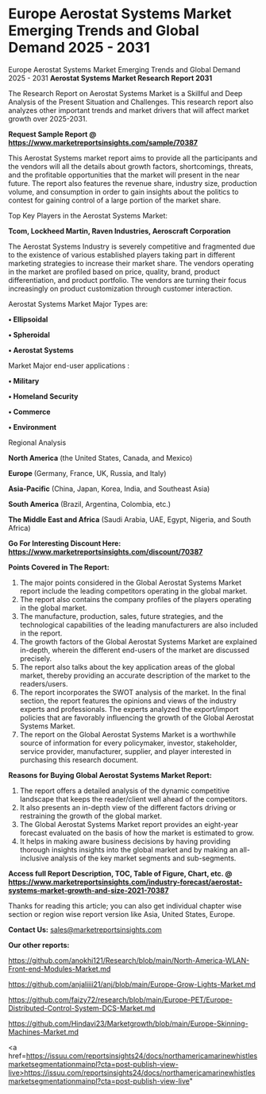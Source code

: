 # Europe Aerostat Systems Market Emerging Trends and Global Demand 2025 - 2031
Europe Aerostat Systems Market Emerging Trends and Global Demand 2025 - 2031
<strong>Aerostat Systems Market Research Report 2031</strong>

The Research Report on Aerostat Systems Market is a Skillful and Deep Analysis of the Present Situation and Challenges. This research report also analyzes other important trends and market drivers that will affect market growth over 2025-2031.

<strong>Request Sample Report @ <a href=https://www.marketreportsinsights.com/sample/70387>https://www.marketreportsinsights.com/sample/70387</a></strong>

This Aerostat Systems market report aims to provide all the participants and the vendors will all the details about growth factors, shortcomings, threats, and the profitable opportunities that the market will present in the near future. The report also features the revenue share, industry size, production volume, and consumption in order to gain insights about the politics to contest for gaining control of a large portion of the market share.

Top Key Players in the Aerostat Systems Market:

<strong>Tcom, Lockheed Martin, Raven Industries, Aeroscraft Corporation</strong>

The Aerostat Systems Industry is severely competitive and fragmented due to the existence of various established players taking part in different marketing strategies to increase their market share. The vendors operating in the market are profiled based on price, quality, brand, product differentiation, and product portfolio. The vendors are turning their focus increasingly on product customization through customer interaction.

Aerostat Systems Market Major Types are:

<strong>• Ellipsoidal

• Spheroidal

• Aerostat Systems</strong>

Market Major end-user applications :

<strong>• Military

• Homeland Security

• Commerce

• Environment</strong>

Regional Analysis

</u><strong><b>North America</b></strong> (the United States, Canada, and Mexico)

<strong><b>Europe </b></strong>(Germany, France, UK, Russia, and Italy)

<strong><b>Asia-Pacific</b></strong> (China, Japan, Korea, India, and Southeast Asia)

<strong><b>South America</b></strong> (Brazil, Argentina, Colombia, etc.)

<strong><b>The Middle East and Africa</b></strong> (Saudi Arabia, UAE, Egypt, Nigeria, and South Africa)

<strong>Go For Interesting Discount Here: <a href=https://www.marketreportsinsights.com/discount/70387>https://www.marketreportsinsights.com/discount/70387</a></strong>

<strong>Points Covered in The Report:</strong>
<ol>
  <li>The major points considered in the Global Aerostat Systems Market report include the leading competitors operating in the global market.</li>
  <li>The report also contains the company profiles of the players operating in the global market.</li>
  <li>The manufacture, production, sales, future strategies, and the technological capabilities of the leading manufacturers are also included in the report.</li>
  <li>The growth factors of the Global Aerostat Systems Market are explained in-depth, wherein the different end-users of the market are discussed precisely.</li>
  <li>The report also talks about the key application areas of the global market, thereby providing an accurate description of the market to the readers/users.</li>
  <li>The report incorporates the SWOT analysis of the market. In the final section, the report features the opinions and views of the industry experts and professionals. The experts analyzed the export/import policies that are favorably influencing the growth of the Global Aerostat Systems Market.</li>
  <li>The report on the Global Aerostat Systems Market is a worthwhile source of information for every policymaker, investor, stakeholder, service provider, manufacturer, supplier, and player interested in purchasing this research document.</li>
</ol>
<strong>Reasons for Buying Global Aerostat Systems Market Report:</strong>

<ol>
  <li>The report offers a detailed analysis of the dynamic competitive landscape that keeps the reader/client well ahead of the competitors.</li>
  <li>It also presents an in-depth view of the different factors driving or restraining the growth of the global market.</li>
  <li>The Global Aerostat Systems Market report provides an eight-year forecast evaluated on the basis of how the market is estimated to grow.</li>
  <li>It helps in making aware business decisions by having providing thorough insights insights into the global market and by making an all-inclusive analysis of the key market segments and sub-segments.</li>
</ol>
<strong>Access full Report Description, TOC, Table of Figure, Chart, etc. @ <a href=https://www.marketreportsinsights.com/industry-forecast/aerostat-systems-market-growth-and-size-2021-70387>https://www.marketreportsinsights.com/industry-forecast/aerostat-systems-market-growth-and-size-2021-70387</a></strong>


Thanks for reading this article; you can also get individual chapter wise section or region wise report version like Asia, United States, Europe.

<strong>Contact Us:</strong>
sales@marketreportsinsights.com

<strong>Our other reports:</strong>

<a href=https://github.com/anokhi121/Research/blob/main/North-America-WLAN-Front-end-Modules-Market.md>https://github.com/anokhi121/Research/blob/main/North-America-WLAN-Front-end-Modules-Market.md</a>

<a href=https://github.com/anjaliiii21/anj/blob/main/Europe-Grow-Lights-Market.md>https://github.com/anjaliiii21/anj/blob/main/Europe-Grow-Lights-Market.md</a>

<a href=https://github.com/faizy72/research/blob/main/Europe-PET/Europe-Distributed-Control-System-DCS-Market.md>https://github.com/faizy72/research/blob/main/Europe-PET/Europe-Distributed-Control-System-DCS-Market.md</a>

<a href=https://github.com/Hindavi23/Marketgrowth/blob/main/Europe-Skinning-Machines-Market.md>https://github.com/Hindavi23/Marketgrowth/blob/main/Europe-Skinning-Machines-Market.md</a>

<a href=https://issuu.com/reportsinsights24/docs/northamericamarinewhistlesmarketsegmentationmainpl?cta=post-publish-view-live>https://issuu.com/reportsinsights24/docs/northamericamarinewhistlesmarketsegmentationmainpl?cta=post-publish-view-live</a>"
